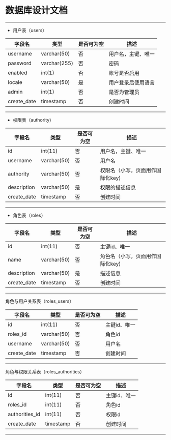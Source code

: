 # 数据库设计文档

* * *

- 用户表（users）

| 字段名         | 类型           | 是否可为空 | 描述        |
| ----------- | ------------ | ----- | --------- |
| username    | varchar(50)  | 否     | 用户名，主键、唯一 |
| password    | varchar(255) | 否     | 密码        |
| enabled     | int(1)       | 否     | 账号是否启用    |
| locale      | varchar(50)  | 是     | 用户登录后使用语言 |
| admin       | int(1)       | 否     | 是否为管理员    |
| create_date | timestamp    | 否     | 创建时间      |

* * *

- 权限表（authority)

| 字段名         | 类型          | 是否可为空 | 描述        |
| ----------- | ----------- | ----- | --------- |
| id          | int(11)     | 否     | 用户名，主键、唯一 |
| username    | varchar(50) | 否     | 用户名        |
| authority   | varchar(50) | 否     | 权限名（小写，页面用作国际化key) |
| description | varchar(50) | 是     | 权限的描述信息   |
| create_date | timestamp   | 否     | 创建时间      |

* * *

- 角色表（roles）

| 字段名         | 类型          | 是否可为空 | 描述                 |
| ----------- | ----------- | ----- | ------------------ |
| id          | int(11)     | 否     | 主键id、唯一            |
| name        | varchar(50) | 否     | 角色名（小写，页面用作国际化key) |
| description | varchar(50) | 是     | 描述信息                   |
| create_date | timestamp   | 否     | 创建时间               |

* * *

角色与用户关系表（roles_users）

| 字段名         | 类型          | 是否可为空 | 描述      |
| ----------- | ----------- | ----- | ------- |
| id          | int(11)     | 否     | 主键id、唯一 |
| roles_id    | varchar(50) | 否     | 角色id    |
| username    | varchar(50) | 否     | 用户名     |
| create_date | timestamp   | 否     | 创建时间    |

* * *

角色与权限关系表（roles_authorities）

| 字段名            | 类型        | 是否可为空 | 描述      |
| -------------- | --------- | ----- | ------- |
| id             | int(11)   | 否     | 主键id、唯一 |
| roles_id       | int(11)   | 否     | 角色id    |
| authorities_id | int(11)   | 否     | 权限id    |
| create_date    | timestamp | 否     | 创建时间    |

* * *
